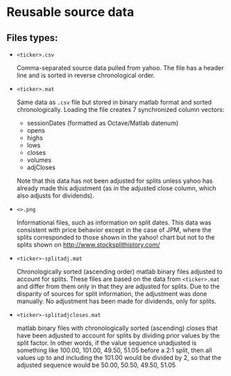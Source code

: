 Reusable source data
===
Files types:
---
- <code>&lt;ticker&gt;.csv</code>

    Comma-separated source data pulled from yahoo. The file has a header line and is
    sorted in reverse chronological order.

- <code>&lt;ticker&gt;.mat</code>

    Same data as <code>.csv</code> file but stored in binary matlab format and sorted
    chronologically. Loading the file creates 7 synchronized column vectors:

    - sessionDates (formatted as Octave/Matlab datenum)
    - opens
    - highs
    - lows
    - closes
    - volumes
    - adjCloses

    Note that this data has not been adjusted for splits unless yahoo has already made this
    adjustment (as in the adjusted close column, which also adjusts for dividends).

- <code>&lt;&gt;.png</code>

    Informational files, such as information on split dates. This data was consistent with
    price behavior except in the case of JPM, where the splits corresponded to those
    shown in the yahoo! chart but not to the splits shown on http://www.stocksplithistory.com/

- <code>&lt;ticker&gt;-splitadj.mat</code>

    Chronologically sorted (ascending order) matlab binary files adjusted to account for splits. These files are based on the data
    from <code>&lt;ticker&gt;.mat</code> and differ from them only in that they are adjusted for splits.
    Due to the disparity of sources for split information, the adjustment was done manually. No adjustment
    has been made for dividends, only for splits.

- <code>&lt;ticker&gt;-splitadjcloses.mat</code>

    matlab binary files with chronologically sorted (ascending) closes that have been adjusted to account
    for splits by dividing prior values by the split factor. In other words, if the value sequence unadjusted is 
    something like 100.00, 101.00, 49.50, 51.05 before a 2:1 split, then all values up to and including
    the 101.00 would be divided by 2, so that the adjusted sequence would be 50.00, 50.50, 49.50, 51.05
